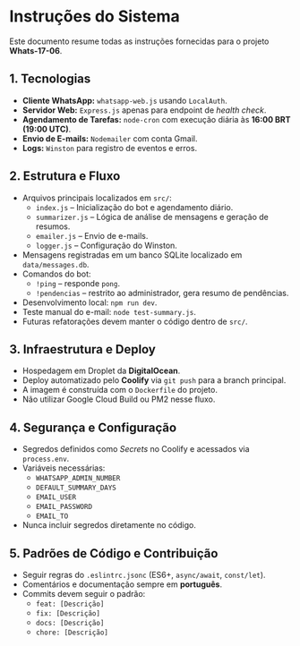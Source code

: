 # Instruções do Sistema

Este documento resume todas as instruções fornecidas para o projeto **Whats-17-06**.

## 1. Tecnologias
- **Cliente WhatsApp:** `whatsapp-web.js` usando `LocalAuth`.
- **Servidor Web:** `Express.js` apenas para endpoint de *health check*.
- **Agendamento de Tarefas:** `node-cron` com execução diária às **16:00 BRT (19:00 UTC)**.
- **Envio de E-mails:** `Nodemailer` com conta Gmail.
- **Logs:** `Winston` para registro de eventos e erros.

## 2. Estrutura e Fluxo
- Arquivos principais localizados em `src/`:
  - `index.js` – Inicialização do bot e agendamento diário.
  - `summarizer.js` – Lógica de análise de mensagens e geração de resumos.
  - `emailer.js` – Envio de e-mails.
  - `logger.js` – Configuração do Winston.
- Mensagens registradas em um banco SQLite localizado em `data/messages.db`.
- Comandos do bot:
  - `!ping` – responde `pong`.
  - `!pendencias` – restrito ao administrador, gera resumo de pendências.
- Desenvolvimento local: `npm run dev`.
- Teste manual do e-mail: `node test-summary.js`.
- Futuras refatorações devem manter o código dentro de `src/`.

## 3. Infraestrutura e Deploy
- Hospedagem em Droplet da **DigitalOcean**.
- Deploy automatizado pelo **Coolify** via `git push` para a branch principal.
- A imagem é construída com o `Dockerfile` do projeto.
- Não utilizar Google Cloud Build ou PM2 nesse fluxo.

## 4. Segurança e Configuração
- Segredos definidos como *Secrets* no Coolify e acessados via `process.env`.
- Variáveis necessárias:
  - `WHATSAPP_ADMIN_NUMBER`
  - `DEFAULT_SUMMARY_DAYS`
  - `EMAIL_USER`
  - `EMAIL_PASSWORD`
  - `EMAIL_TO`
- Nunca incluir segredos diretamente no código.

## 5. Padrões de Código e Contribuição
- Seguir regras do `.eslintrc.jsonc` (ES6+, `async/await`, `const/let`).
- Comentários e documentação sempre em **português**.
- Commits devem seguir o padrão:
  - `feat: [Descrição]`
  - `fix: [Descrição]`
  - `docs: [Descrição]`
  - `chore: [Descrição]`

